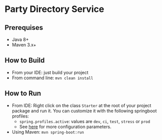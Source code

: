 # Party Directory Service

## Prerequises
- Java 8+
- Maven 3.x+

## How to Build
- From your IDE: just build your project
- From command line: ``mvn clean install``

## How to Run
- From IDE: Right click on the class ``Starter`` at the root of your project package and run it.
You can customize it with the following springboot profiles:
  - ``spring.profiles.active``: values are ``dev``, ``ci``, ``test``, ``stress`` or ``prod``
  - See [here](http://docs.spring.io/spring-boot/docs/current/reference/html/howto-properties-and-configuration.html) for more configuration parameters.
- Using Maven: ``mvn spring-boot:run``
